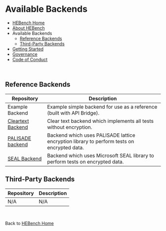 # Available Backends

- [HEBench Home](README.md)
- [About HEBench](about_hebench.md)
- Available Backends
  - [Reference Backends](#reference-backends)
  - [Third-Party Backends](#third-party-backends)
- [Getting Started](quickstart_guide.md)
- [Governance](governance.md)
- [Code of Conduct](conduct.md)

<br>

## Reference Backends

  Repository   | Description
-------------- | ------------
Example Backend   | Example simple backend for use as a reference (built with API Bridge).
[Cleartext Backend](https://github.com/hebench/backend-cpu-cleartext)  | Clear text backend which implements all tests without encryption.
[PALISADE backend](https://github.com/hebench/reference-palisade-backend) | Backend which uses PALISADE lattice encryption library to perform tests on encrypted data.
[SEAL Backend](https://github.com/hebench/reference-seal-backend)       | Backend which uses Microsoft SEAL library to perform tests on encrypted data.

## Third-Party Backends

Repository | Description
-------------- | ------------
N/A | N/A

<br/>

Back to [HEBench Home](README.md)
